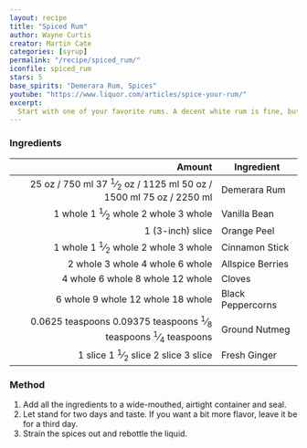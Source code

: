 ```yaml
---
layout: recipe
title: "Spiced Rum"
author: Wayne Curtis
creator: Martin Cate
categories: [syrup]
permalink: "/recipe/spiced_rum/"
iconfile: spiced_rum
stars: 5
base_spirits: "Demerara Rum, Spices"
youtube: "https://www.liquor.com/articles/spice-your-rum/"
excerpt: 
  Start with one of your favorite rums. A decent white rum is fine, but I prefer a moderately aged, slightly dry spirit, as this adds some intrigue to the end product. Don’t splurge on an expensive, mature bottle; it doesn’t taste that much better, and its oakiness will sometimes quarrel with the spices. My most recent batch was made with a golden rum (80-proof) from St. Vincent. But Cruzan and Mount Gay have both worked well for me in the past.<br><br>Next, take a 750-mL bottle of your rum and pour it into a wide-mouthed, airtight container, like a Mason jar. (You can use the bottle itself, but extracting the orange peel and swollen cinnamon stick when you’re done can be vexing.) Then add a selection of herbs and spices—exactly which and how much are your call—and let it sit. My personal recipe, which is adapted from the inimitable Martin Cate, owner of Smuggler’s Cove in San Francisco, is ready in about two days.<br><br>Making your own spiced rum allows you to tweak the flavor profile—play up the flavors you like by adding more of them, and dial back on those you don’t. Bear in mind that the lower-quality commercial products tend to overplay the vanilla—cut back on that and the other flavors emerge nicely.
---
```


### Ingredients

|           Amount | Ingredient        |
| ---------------: | ----------------- |
|           <span class="onex active">25 oz / 750 ml</span> <span class="onehalfx">37 <sup>1</sup>&frasl;<sub>2</sub> oz / 1125 ml</span> <span class="twox">50 oz / 1500 ml</span> <span class="threex">75 oz / 2250 ml</span>| Demerara Rum      |
|          <span class="onex active">1 whole </span> <span class="onehalfx">1 <sup>1</sup>&frasl;<sub>2</sub> whole </span> <span class="twox">2 whole </span> <span class="threex">3 whole </span>| Vanilla Bean      |
| 1 (3-inch) slice | Orange Peel       |
|          <span class="onex active">1 whole </span> <span class="onehalfx">1 <sup>1</sup>&frasl;<sub>2</sub> whole </span> <span class="twox">2 whole </span> <span class="threex">3 whole </span>| Cinnamon Stick    |
|          <span class="onex active">2 whole </span> <span class="onehalfx">3 whole </span> <span class="twox">4 whole </span> <span class="threex">6 whole </span>| Allspice Berries  |
|          <span class="onex active">4 whole </span> <span class="onehalfx">6 whole </span> <span class="twox">8 whole </span> <span class="threex">12 whole </span>| Cloves            |
|          <span class="onex active">6 whole </span> <span class="onehalfx">9 whole </span> <span class="twox">12 whole </span> <span class="threex">18 whole </span>| Black Peppercorns |
|  <span class="onex active">0.0625 teaspoons</span> <span class="onehalfx">0.09375 teaspoons</span> <span class="twox"> <sup>1</sup>&frasl;<sub>8</sub> teaspoons</span> <span class="threex"> <sup>1</sup>&frasl;<sub>4</sub> teaspoons</span>| Ground Nutmeg     |
|          <span class="onex active">1 slice </span> <span class="onehalfx">1 <sup>1</sup>&frasl;<sub>2</sub> slice </span> <span class="twox">2 slice </span> <span class="threex">3 slice </span>| Fresh Ginger      |

### Method

1. Add all the ingredients to a wide-mouthed, airtight container and seal. 
1. Let stand for two days and taste. If you want a bit more flavor, leave it be for a third day. 
1. Strain the spices out and rebottle the liquid.

    
<script type="application/ld+json">
{
  "@context": "https://schema.org",
  "@type": "Recipe",
  "author": {
    "@type": "Person",
    "name": "{{ page.author }}"
    },
  "image": "{%- for page in page.categories limit: 1 %}{% assign cat = site.data.categories | where: "slug", page | first %}{{ site.url }}{{ site.baseurl}}/assets/images/category_{{cat.slug}}.svg{% endfor -%}",
  "description": "{{ page.excerpt | strip_html | replace: '"', "'" }}",
  "recipeIngredient": [
  "750 ml Demerara Rum ",
  " 1 whole Vanilla Bean ",
  "1 (3-inch) slice Orange Peel",
  " 1 whole Cinnamon Stick ",
  " 2 whole Allspice Berries ",
  " 4 whole Cloves ",
  " 6 whole Black Peppercorns",
  " 0.0625 teaspoon Ground Nutmeg",
  " 1 slice Fresh Ginger "
    ],
  "name": "{{ page.title }}",
  "recipeInstructions": [

    ],
  "recipeYield": "1 cocktail",
  "recipeCategory": "cocktail",
  {% if page.stars and site.data.ratings[page.iconfile].ratings -%}"aggregateRating": 
   "@type": "AggregateRating",
   "ratingValue": "{%- include stars_metadata.html %},
   "bestRating": "5",
   "reviewCount": "2"}{%- endif %}
  "recipeCuisine": "global",
  "prepTime": "PT20M",
  "cookTime": "PT15S",
  "keywords": "{{ page.title }}, cocktail, {{ page.eras }}, {%- include category_metadata.html -%}, {%- include spirits_metadata.html -%}"
}
</script>

    